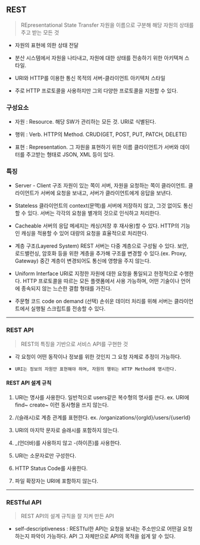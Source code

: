 ## REST
> REpresentational State Transfer
자원을 이름으로 구분해 해당 자원의 상태를 주고 받는 모든 것

* 자원의 표현에 의한 상태 전달

* 분산 시스템에서 자원을 나타내고, 자원에 대한 상태를 전송하기 위한 아키텍쳐 스타일.

* URI와 HTTP를 이용한 통신 목적의 서버-클라이언트 아키텍처 스타일

* 주로 HTTP 프로토콜을 사용하지만 그외 다양한 프로토콜을 지원할 수 있다.


### 구성요소

* 자원 : Resource. 해당 SW가 관리하는 모든 것. URI로 식별된다.

* 행위 : Verb. HTTP의 Method. CRUD(GET, POST, PUT, PATCH, DELETE)

* 표현 : Representation. 그 자원을 표현하기 위한 이름
클라이언트가 서버와 데이터를 주고받는 형태로 JSON, XML 등이 있다.

### 특징
* Server - Client 구조
자원이 있는 쪽이 서버, 자원을 요청하는 쪽이 클라이언트.
클라이언트가 서버에 요청을 보내고, 서버가 클라이언트에게 응답을 보낸다.

* Stateless
클라이언트의 context(문맥)를 서버에 저장하지 않고, 그것 없이도 통신할 수 있다.
서버는 각각의 요청을 별개의 것으로 인식하고 처리한다.

* Cacheable
서버의 응답 메세지는 캐싱(저장 후 재사용)할 수 있다.
HTTP의 기능인 캐싱을 적용할 수 있어 대량의 요청을 효율적으로 처리한다.

* 계층 구조(Layered System)
REST 서버는 다중 계층으로 구성될 수 있다.
보안, 로드밸런싱, 암호화 등을 위한 계층을 추가해 구조를 변경할 수 있다.(ex. Proxy, Gateway)
중간 계층이 변경되어도 통신에 영향을 주지 않는다.

* Uniform Interface
URI로 지정한 자원에 대한 요청을 통일되고 한정적으로 수행한다.
HTTP 프로토콜을 따르는 모든 플랫폼에서 사용 가능하며, 어떤 기술이나 언어에 종속되지 않는 느슨한 결합 형태를 가진다.

* 주문형 코드 code on demand (선택)
손쉬운 데이터 처리를 위해 서버는 클라이언트에서 실행될 스크립트를 전송할 수 있다.

***

### REST API
> REST의 특징을 기반으로 서비스 API를 구현한 것

* 각 요청이 어떤 동작이나 정보를 위한 것인지 그 요청 자체로 추정이 가능하다.

* `URI는 정보의 자원만 표현해야 하며, 자원의 행위는 HTTP Method에 명시한다.`

#### REST API 설계 규칙
1. URI는 명사를 사용한다. 일반적으로 users같은 복수형의 명사를 쓴다.
ex. URI에 find~ create~ 이런 동사형을 쓰지 않는다.

2. /(슬래시)로 계층 관계를 표현한다.
ex. /organizations/{orgId}/users/{userId}

3. URI의 마지막 문자로 슬래시를 포함하지 않는다.

4. _(언더바)를 사용하지 않고 -(하이픈)를 사용한다.

5. URI는 소문자로만 구성한다.

6. HTTP Status Code를 사용한다.

7. 파일 확장자는 URI에 포함하지 않는다.

***

### RESTful API
> REST API의 설계 규칙을 잘 지켜 만든 API

* self-descriptiveness : RESTful한 API는 요청을 보내는 주소만으로 어떤걸 요청하는지 파악이 가능하다. API 그 자체만으로 API의 목적을 쉽게 알 수 있다.
